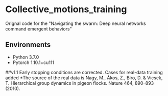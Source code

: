 # Collective_motions_training
Orignal code for the "Navigating the swarm: Deep neural networks command emergent behaviors"

## Environments
- Python 3.7.0
- Pytorch 1.10.1+cu111

##v1.1
Early stopping conditions are corrected.
Cases for real-data training added
*The source of the real data is Nagy, M., Ákos, Z., Biro, D. & Vicsek, T. Hierarchical group dynamics in pigeon flocks. Nature 464, 890–893 (2010).
